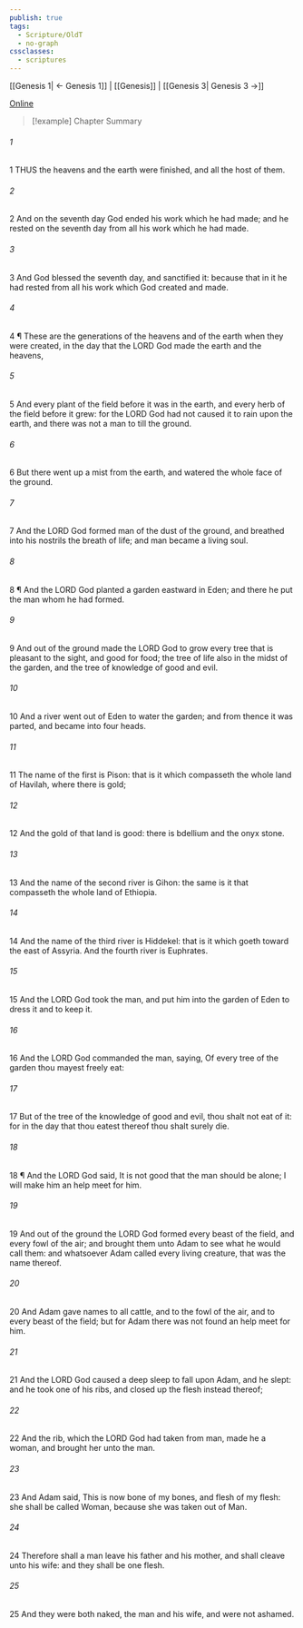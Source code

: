 ```yaml
---
publish: true
tags:
  - Scripture/OldT
  - no-graph
cssclasses:
  - scriptures
---
```

[[Genesis 1| ← Genesis 1]] | [[Genesis]] | [[Genesis 3| Genesis 3 →]]

[Online](https://churchofjesuschrist.org/study/scriptures/ot/gen/2?lang=eng)

>[!example] Chapter Summary
>
###### 1
1 THUS the heavens and the earth were finished, and all the host of them.
###### 2
2 And on the seventh day God ended his work which he had made; and he rested on the seventh day from all his work which he had made.
###### 3
3 And God blessed the seventh day, and sanctified it: because that in it he had rested from all his work which God created and made.
###### 4
4 ¶ These are the generations of the heavens and of the earth when they were created, in the day that the LORD God made the earth and the heavens,
###### 5
5 And every plant of the field before it was in the earth, and every herb of the field before it grew: for the LORD God had not caused it to rain upon the earth, and there was not a man to till the ground.
###### 6
6 But there went up a mist from the earth, and watered the whole face of the ground.
###### 7
7 And the LORD God formed man of the dust of the ground, and breathed into his nostrils the breath of life; and man became a living soul.
###### 8
8 ¶ And the LORD God planted a garden eastward in Eden; and there he put the man whom he had formed.
###### 9
9 And out of the ground made the LORD God to grow every tree that is pleasant to the sight, and good for food; the tree of life also in the midst of the garden, and the tree of knowledge of good and evil.
###### 10
10 And a river went out of Eden to water the garden; and from thence it was parted, and became into four heads.
###### 11
11 The name of the first is Pison: that is it which compasseth the whole land of Havilah, where there is gold;
###### 12
12 And the gold of that land is good: there is bdellium and the onyx stone.
###### 13
13 And the name of the second river is Gihon: the same is it that compasseth the whole land of Ethiopia.
###### 14
14 And the name of the third river is Hiddekel: that is it which goeth toward the east of Assyria.  And the fourth river is Euphrates.
###### 15
15 And the LORD God took the man, and put him into the garden of Eden to dress it and to keep it.
###### 16
16 And the LORD God commanded the man, saying, Of every tree of the garden thou mayest freely eat:
###### 17
17 But of the tree of the knowledge of good and evil, thou shalt not eat of it: for in the day that thou eatest thereof thou shalt surely die.
###### 18
18 ¶ And the LORD God said, It is not good that the man should be alone; I will make him an help meet for him.
###### 19
19 And out of the ground the LORD God formed every beast of the field, and every fowl of the air; and brought them unto Adam to see what he would call them: and whatsoever Adam called every living creature, that was the name thereof.
###### 20
20 And Adam gave names to all cattle, and to the fowl of the air, and to every beast of the field; but for Adam there was not found an help meet for him.
###### 21
21 And the LORD God caused a deep sleep to fall upon Adam, and he slept: and he took one of his ribs, and closed up the flesh instead thereof;
###### 22
22 And the rib, which the LORD God had taken from man, made he a woman, and brought her unto the man.
###### 23
23 And Adam said, This is now bone of my bones, and flesh of my flesh: she shall be called Woman, because she was taken out of Man.
###### 24
24 Therefore shall a man leave his father and his mother, and shall cleave unto his wife: and they shall be one flesh.
###### 25
25 And they were both naked, the man and his wife, and were not ashamed.



